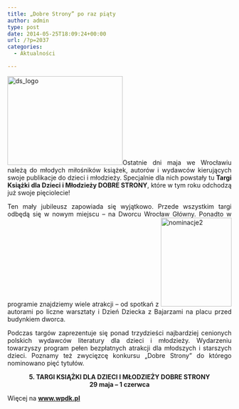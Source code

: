 ```yaml
---
title: „Dobre Strony” po raz piąty
author: admin
type: post
date: 2014-05-25T18:09:24+00:00
url: /?p=2037
categories:
  - Aktualności

---
```

<p style="text-align: justify;">
  <a href="http://www.ibby.pl/wp-content/uploads/2014/05/ds_logo.jpg" rel="lightbox[2037]"><img class="alignleft wp-image-2038 size-medium" src="http://www.ibby.pl/wp-content/uploads/2014/05/ds_logo-259x200.jpg" alt="ds_logo" width="259" height="200" srcset="http://www.ibby.pl/wp-content/uploads/2014/05/ds_logo-259x200.jpg 259w, http://www.ibby.pl/wp-content/uploads/2014/05/ds_logo-129x100.jpg 129w, http://www.ibby.pl/wp-content/uploads/2014/05/ds_logo.jpg 649w" sizes="(max-width: 259px) 100vw, 259px" /></a>Ostatnie dni maja we Wrocławiu należą do młodych miłośników książek, autorów i wydawców kierujących swoje publikacje do dzieci i młodzieży. Specjalnie dla nich powstały tu <strong>Targi Książki dla Dzieci i Młodzieży DOBRE STRONY</strong>, które w tym roku odchodzą już swoje pięciolecie!
</p>

<p style="text-align: justify;">
  <!--more-->
</p>

<p style="text-align: justify;">
  Ten mały jubileusz zapowiada się wyjątkowo. Przede wszystkim targi odbędą się w nowym miejscu – na Dworcu Wrocław Główny. Ponadto w programie znajdziemy wiele atrakcji – od spotkań z <a href="http://www.ibby.pl/wp-content/uploads/2014/05/nominacje2.jpg" rel="lightbox[2037]"><img class="alignright wp-image-2039 size-medium" src="http://www.ibby.pl/wp-content/uploads/2014/05/nominacje2-159x200.jpg" alt="nominacje2" width="159" height="200" srcset="http://www.ibby.pl/wp-content/uploads/2014/05/nominacje2-159x200.jpg 159w, http://www.ibby.pl/wp-content/uploads/2014/05/nominacje2-79x100.jpg 79w, http://www.ibby.pl/wp-content/uploads/2014/05/nominacje2.jpg 403w" sizes="(max-width: 159px) 100vw, 159px" /></a>autorami po liczne warsztaty i Dzień Dziecka z Bajarzami na placu przed budynkiem dworca.
</p>

<p style="text-align: justify;">
  Podczas targów zaprezentuje się ponad trzydzieści najbardziej cenionych polskich wydawców literatury dla dzieci i młodzieży. Wydarzeniu towarzyszy program pełen bezpłatnych atrakcji dla młodszych i starszych dzieci. Poznamy też zwycięzcę konkursu „Dobre Strony” do którego nominowano pięć tytułów.
</p>

<p style="text-align: center;">
  <strong>5. TARGI KSIĄŻKI DLA DZIECI I MŁODZIEŻY DOBRE STRONY</strong><br /> <strong>29 maja – 1 czerwca</strong>
</p>

Więcej na <a href="http://www.wpdk.pl" target="_blank"><strong>www.wpdk.pl</strong></a>